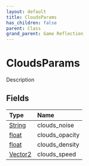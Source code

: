 ```yaml
---
layout: default
title: CloudsParams
has_children: false
parent: Class
grand_parent: Game Reflection
---
```

# CloudsParams
Description 

## Fields

| Type | Name |
|:----------|:--------------|
| [String](/riftbreaker-wiki/docs/game-reflection/components/string/) | clouds_noise |
| [float](/riftbreaker-wiki/docs/game-reflection/components/float/) | clouds_opacity |
| [float](/riftbreaker-wiki/docs/game-reflection/components/float/) | clouds_density |
| [Vector2](/riftbreaker-wiki/docs/game-reflection/classes/vector2/) | clouds_speed |

